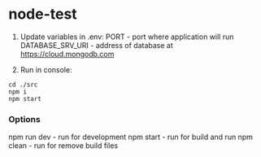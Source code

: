 # node-test

1) Update variables in .env:
  PORT - port where application will run
  DATABASE_SRV_URI - address of database at https://cloud.mongodb.com

2) Run in console:

```
cd ./src
npm i
npm start

```
### Options
npm run dev - run for development
npm start - run for build and run
npm clean - run for remove build files
